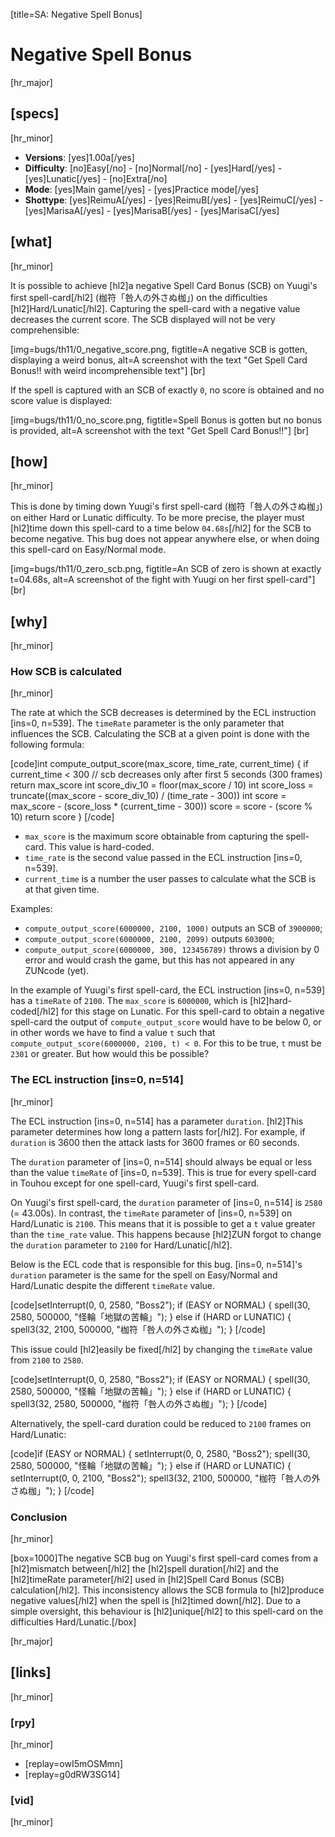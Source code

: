 [title=SA: Negative Spell Bonus]
# Negative Spell Bonus
[hr_major]

## [specs]
[hr_minor]  

* **Versions**: [yes]1.00a[/yes] 
* **Difficulty**: [no]Easy[/no] - [no]Normal[/no] - [yes]Hard[/yes] - [yes]Lunatic[/yes] - [no]Extra[/no]
* **Mode**: [yes]Main game[/yes] - [yes]Practice mode[/yes]
* **Shottype**: [yes]ReimuA[/yes] - [yes]ReimuB[/yes] - [yes]ReimuC[/yes] - [yes]MarisaA[/yes] - [yes]MarisaB[/yes] - [yes]MarisaC[/yes]

## [what]
[hr_minor]

It is possible to achieve [hl2]a negative Spell Card Bonus (SCB) on Yuugi's first spell-card[/hl2] (枷符「咎人の外さぬ枷」) on the difficulties [hl2]Hard/Lunatic[/hl2]. Capturing the spell-card with a negative value decreases the current score. The SCB displayed will not be very comprehensible:

[img=bugs/th11/0_negative_score.png, figtitle=A negative SCB is gotten, displaying a weird bonus, alt=A screenshot with the text "Get Spell Card Bonus!! with weird incomprehensible text"] [br]

If the spell is captured with an SCB of exactly ``0``, no score is obtained and no score value is displayed:

[img=bugs/th11/0_no_score.png, figtitle=Spell Bonus is gotten but no bonus is provided, alt=A screenshot with the text "Get Spell Card Bonus!!"] [br]

## [how]
[hr_minor]

This is done by timing down Yuugi's first spell-card (枷符「咎人の外さぬ枷」) on either Hard or Lunatic difficulty. To be more precise, the player must [hl2]time down this spell-card to a time below ``04.68s``[/hl2] for the SCB to become negative. This bug does not appear anywhere else, or when doing this spell-card on Easy/Normal mode.

[img=bugs/th11/0_zero_scb.png, figtitle=An SCB of zero is shown at exactly t=04.68s, alt=A screenshot of the fight with Yuugi on her first spell-card"] [br]

## [why]
[hr_minor]

### How SCB is calculated
[hr_minor]

The rate at which the SCB decreases is determined by the ECL instruction [ins=0, n=539]. The ``timeRate`` parameter is the only parameter that influences the SCB. Calculating the SCB at a given point is done with the following formula:

[code]int compute_output_score(max_score, time_rate, current_time) {
    if current_time < 300 // scb decreases only after first 5 seconds (300 frames)
        return max_score
    int score_div_10 = floor(max_score / 10)
    int score_loss = truncate((max_score - score_div_10) / (time_rate - 300))
    int score = max_score - (score_loss * (current_time - 300))
    score = score - (score % 10)
    return score
}
[/code]

+ ``max_score`` is the maximum score obtainable from capturing the spell-card. This value is hard-coded.
+ ``time_rate`` is the second value passed in the ECL instruction [ins=0, n=539].
+ ``current_time`` is a number the user passes to calculate what the SCB is at that given time.

Examples:
+ ``compute_output_score(6000000, 2100, 1000)`` outputs an SCB of ``3900000``;
+ ``compute_output_score(6000000, 2100, 2099)`` outputs ``603000``;
+ ``compute_output_score(6000000, 300, 123456789)`` throws a division by 0 error and would crash the game, but this has not appeared in any ZUNcode (yet).

In the example of Yuugi's first spell-card, the ECL instruction [ins=0, n=539] has a ``timeRate`` of ``2100``. The ``max_score`` is ``6000000``, which is [hl2]hard-coded[/hl2] for this stage on Lunatic. For this spell-card to obtain a negative spell-card the output of ``compute_output_score`` would have to be below 0, or in other words we have to find a value ``t`` such that ``compute_output_score(6000000, 2100, t) < 0``. For this to be true, ``t`` must be ``2301`` or greater. But how would this be possible?

### The ECL instruction [ins=0, n=514]
[hr_minor]

The ECL instruction [ins=0, n=514] has a parameter ``duration``. [hl2]This parameter determines how long a pattern lasts for[/hl2]. For example, if ``duration`` is 3600 then the attack lasts for 3600 frames or 60 seconds.

The ``duration`` parameter of [ins=0, n=514] should always be equal or less than the value ``timeRate`` of [ins=0, n=539]. This is true for every spell-card in Touhou except for one spell-card, Yuugi's first spell-card.

On Yuugi's first spell-card, the ``duration`` parameter of [ins=0, n=514] is ``2580`` (= 43.00s). In contrast, the ``timeRate`` parameter of [ins=0, n=539] on Hard/Lunatic is ``2100``. This means that it is possible to get a ``t`` value greater than the ``time_rate`` value. This happens because [hl2]ZUN forgot to change the ``duration`` parameter to ``2100`` for Hard/Lunatic[/hl2].

Below is the ECL code that is responsible for this bug. [ins=0, n=514]'s ``duration`` parameter is the same for the spell on Easy/Normal and Hard/Lunatic despite the different ``timeRate`` value.

[code]setInterrupt(0, 0, 2580, "Boss2");
if (EASY or NORMAL) {
    spell(30, 2580, 500000, "怪輪「地獄の苦輪」");
} else if (HARD or LUNATIC) {
    spell3(32, 2100, 500000, "枷符「咎人の外さぬ枷」");
} 
[/code]

This issue could [hl2]easily be fixed[/hl2] by changing the ``timeRate`` value from ``2100`` to ``2580``.

[code]setInterrupt(0, 0, 2580, "Boss2");
if (EASY or NORMAL) {
    spell(30, 2580, 500000, "怪輪「地獄の苦輪」");
} else if (HARD or LUNATIC) {
    spell3(32, 2580, 500000, "枷符「咎人の外さぬ枷」");
} 
[/code]

Alternatively, the spell-card duration could be reduced to ``2100`` frames on Hard/Lunatic:

[code]if (EASY or NORMAL) {
    setInterrupt(0, 0, 2580, "Boss2");
    spell(30, 2580, 500000, "怪輪「地獄の苦輪」");
} else if (HARD or LUNATIC) {
    setInterrupt(0, 0, 2100, "Boss2");
    spell3(32, 2100, 500000, "枷符「咎人の外さぬ枷」");
} 
[/code]

### Conclusion
[hr_minor]

[box=1000]The negative SCB bug on Yuugi's first spell-card comes from a [hl2]mismatch between[/hl2] the [hl2]spell duration[/hl2] and the [hl2]timeRate parameter[/hl2] used in [hl2]Spell Card Bonus (SCB) calculation[/hl2]. This inconsistency allows the SCB formula to [hl2]produce negative values[/hl2] when the spell is [hl2]timed down[/hl2]. Due to a simple oversight, this behaviour is [hl2]unique[/hl2] to this spell-card on the difficulties Hard/Lunatic.[/box]

[hr_major]
## [links]
[hr_minor]
### [rpy]
[hr_minor]

+ [replay=owI5mOSMmn]
+ [replay=g0dRW3SG14]

### [vid]
[hr_minor]

